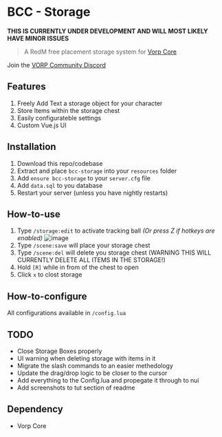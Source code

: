 # BCC - Storage
**THIS IS CURRENTLY UNDER DEVELOPMENT AND WILL MOST LIKELY HAVE MINOR ISSUES**

> A RedM free placement storage system for [Vorp Core](http://docs.vorpcore.com:3000/)

Join the [VORP Community Discord](https://discord.gg/23MPbQ6)

## Features
1. Freely Add Text a storage object for your character
2. Store Items within the storage chest
5. Easily configurateble settings
7. Custom Vue.js UI

## Installation
1. Download this repo/codebase
2. Extract and place `bcc-storage` into your `resources` folder
3. Add `ensure bcc-storage` to your `server.cfg` file
4. Add `data.sql` to you database
5. Restart your server (unless you have nightly restarts)

## How-to-use
1. Type `/storage:edit` to activate tracking ball _(Or press Z if hotkeys are enabled)_
![image](https://user-images.githubusercontent.com/10902965/166846929-739318de-7b7d-482e-9702-6b2d4f03a82c.png)
2. Type `/scene:save` will place your storage chest
3. Type `/scene:del` will delete you storage chest (WARNING THIS WILL CURRENTLY DELETE ALL ITEMS IN THE STORAGE!)
4. Hold `[R]` while in from of the chest to open
5. Click `x` to clost storage


## How-to-configure
All configurations available in `/config.lua`

## TODO
- Close Storage Boxes properly
- UI warning when deleting storage with items in it
- Migrate the slash commands to an easier methedology
- Update the drag/drop logic to be closer to the cursor
- Add everything to the Config.lua and propegate it through to nui
- Add screenshots to tut section of readme

 ## Dependency
 - Vorp Core
